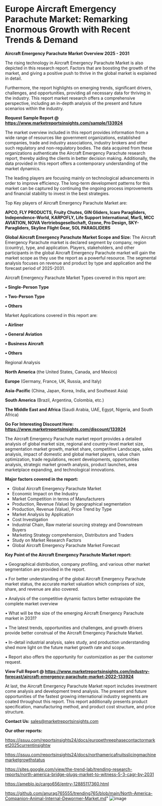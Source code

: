 # Europe Aircraft Emergency Parachute Market: Remarking Enormous Growth with Recent Trends & Demand

<Strong> Aircraft Emergency Parachute Market Overview 2025 - 2031</strong>

The rising technology in Aircraft Emergency Parachute Market is also depicted in this research report. Factors that are boosting the growth of the market, and giving a positive push to thrive in the global market is explained in detail.

Furthermore, the report highlights on emerging trends, significant drivers, challenges, and opportunities, providing all necessary data for thriving in the industry. This report market research offers a comprehensive perspective, including an in-depth analysis of the present and future scenarios within the industry.

<strong>Request Sample Report @ <a href=https://www.marketreportsinsights.com/sample/133924>https://www.marketreportsinsights.com/sample/133924</a></strong>

The market overview included in this report provides information from a wide range of resources like government organizations, established companies, trade and industry associations, industry brokers and other such regulatory and non-regulatory bodies. The data acquired from these organizations authenticate the Aircraft Emergency Parachute research report, thereby aiding the clients in better decision making. Additionally, the data provided in this report offers a contemporary understanding of the market dynamics.

The leading players are focusing mainly on technological advancements in order to improve efficiency. The long-term development patterns for this market can be captured by continuing the ongoing process improvements and financial stability to invest in the best strategies.

Top Key players of Aircraft Emergency Parachute Market are:

<strong>APCO, FLY PRODUCTS, Fruity Chutes, GIN Gliders, Icaro Paragliders, Independence-World, KARPOFLY, Life Support International, MarS, MCC AVIATION, NOVA Vertriebsgesellschaft, Ozone, Pro Design, SKY-Paragliders, Skyline Flight Gear, SOL PARAGLIDERS</strong>

<strong><b>Global Aircraft Emergency Parachute Market Scope and Size:</b></strong>
The Aircraft Emergency Parachute market is declared segment by company, region (country), type, and application. Players, stakeholders, and other participants in the global Aircraft Emergency Parachute market will gain the market scope as they use the report as a powerful resource. The segmental analysis focuses on revenue and product by type and application and the forecast period of 2025-2031.

Aircraft Emergency Parachute Market Types covered in this report are:

<strong>• Single-Person Type

• Two-Person Type

• Others</strong>

Market Applications covered in this report are:

<strong>• Airliner

• General Aviation

• Business Aircraft

• Others</strong> 

Regional Analysis

<strong>North America</strong> (the United States, Canada, and Mexico)

<strong>Europe</strong> (Germany, France, UK, Russia, and Italy)

<strong>Asia-Pacific</strong> (China, Japan, Korea, India, and Southeast Asia)

<strong>South America</strong> (Brazil, Argentina, Colombia, etc.)

<strong>The Middle East and Africa</strong> (Saudi Arabia, UAE, Egypt, Nigeria, and South Africa)

<strong>Go For Interesting Discount Here: <a href=https://www.marketreportsinsights.com/discount/133924>https://www.marketreportsinsights.com/discount/133924</a></strong>

The Aircraft Emergency Parachute market report provides a detailed analysis of global market size, regional and country-level market size, segmentation market growth, market share, competitive Landscape, sales analysis, impact of domestic and global market players, value chain optimization, trade regulations, recent developments, opportunities analysis, strategic market growth analysis, product launches, area marketplace expanding, and technological innovations.

<strong><b>Major factors covered in the report:</b></strong>
<ul>
  <li>Global Aircraft Emergency Parachute Market </li>
  <li>Economic Impact on the Industry</li>
  <li>Market Competition in terms of Manufacturers</li>
  <li>Production, Revenue (Value) by geographical segmentation</li>
  <li>Production, Revenue (Value), Price Trend by Type</li>
  <li>Market Analysis by Application</li>
  <li>Cost Investigation</li>
  <li>Industrial Chain, Raw material sourcing strategy and Downstream Buyers</li>
  <li>Marketing Strategy comprehension, Distributors and Traders</li>
  <li>Study on Market Research Factors</li>
  <li>Global Aircraft Emergency Parachute Market Forecast</li>
</ul>

<strong><b>Key Point of the Aircraft Emergency Parachute Market report:</b></strong>

• Geographical distribution, company profiling, and various other market segmentation are provided in the report.

• For better understanding of the global Aircraft Emergency Parachute market status, the accurate market valuation which comprises of size, share, and revenue are also covered.

• Analysis of the competitive dynamic factors better extrapolate the complete market overview

• What will be the size of the emerging Aircraft Emergency Parachute market in 2031?

• The latest trends, opportunities and challenges, and growth drivers provide better construal of the Aircraft Emergency Parachute Market.

• In-detail industrial analysis, sales study, and production understanding shed more light on the future market growth rate and scope.

• Report also offers the opportunity for customization as per the customer request.

<strong><b>View Full Report @ <a href=https://www.marketreportsinsights.com/industry-forecast/aircraft-emergency-parachute-market-2022-133924>https://www.marketreportsinsights.com/industry-forecast/aircraft-emergency-parachute-market-2022-133924</a></b></strong>


At last, the Aircraft Emergency Parachute Market report includes investment come analysis and development trend analysis. The present and future opportunities of the fastest growing international industry segments are coated throughout this report. This report additionally presents product specification, manufacturing method, and product cost structure, and price structure.

<strong>Contact Us:</strong>
sales@marketreportsinsights.com

<strong>Our other reports:</strong>

<a href=https://issuu.com/reportsinsights24/docs/europethreephasecontactormarket2025currentinsightw>https://issuu.com/reportsinsights24/docs/europethreephasecontactormarket2025currentinsightw</a>

<a href=https://issuu.com/reportsinsights24/docs/northamericafruitsslicingmachinemarketgrowthstatus>https://issuu.com/reportsinsights24/docs/northamericafruitsslicingmachinemarketgrowthstatus</a>

<a href=https://sites.google.com/view/the-trend-lab/trending-research-reports/north-america-bridge-plugs-market-to-witness-5-3-cagr-by-2031>https://sites.google.com/view/the-trend-lab/trending-research-reports/north-america-bridge-plugs-market-to-witness-5-3-cagr-by-2031</a>

<a href=https://ameblo.jp/cargo656/entry-12885117360.html>https://ameblo.jp/cargo656/entry-12885117360.html</a>

<a href=https://github.com/anurag765555/trending765/blob/main/North-America-Companion-Animal-Internal-Dewormer-Market.md>https://github.com/anurag765555/trending765/blob/main/North-America-Companion-Animal-Internal-Dewormer-Market.md</a>"
![image](https://github.com/user-attachments/assets/f035d94b-7671-4233-b25f-b2807e01fdc4)
